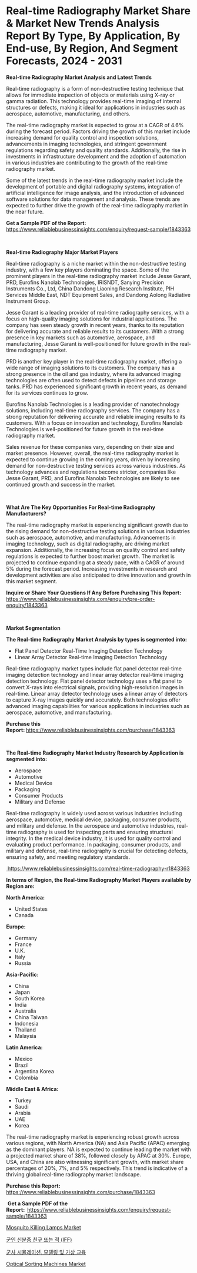 <p><h1>Real-time Radiography Market Share & Market New Trends Analysis Report By Type, By Application, By End-use, By Region, And Segment Forecasts, 2024 - 2031</h1></p><p><strong>Real-time Radiography Market Analysis and Latest Trends</strong></p>
<p><p>Real-time radiography is a form of non-destructive testing technique that allows for immediate inspection of objects or materials using X-ray or gamma radiation. This technology provides real-time imaging of internal structures or defects, making it ideal for applications in industries such as aerospace, automotive, manufacturing, and others.</p><p>The real-time radiography market is expected to grow at a CAGR of 4.6% during the forecast period. Factors driving the growth of this market include increasing demand for quality control and inspection solutions, advancements in imaging technologies, and stringent government regulations regarding safety and quality standards. Additionally, the rise in investments in infrastructure development and the adoption of automation in various industries are contributing to the growth of the real-time radiography market.</p><p>Some of the latest trends in the real-time radiography market include the development of portable and digital radiography systems, integration of artificial intelligence for image analysis, and the introduction of advanced software solutions for data management and analysis. These trends are expected to further drive the growth of the real-time radiography market in the near future.</p></p>
<p><strong>Get a Sample PDF of the Report:&nbsp;</strong> <a href="https://www.reliablebusinessinsights.com/enquiry/request-sample/1843363">https://www.reliablebusinessinsights.com/enquiry/request-sample/1843363</a></p>
<p>&nbsp;</p>
<p><strong>Real-time Radiography Major Market Players</strong></p>
<p><p>Real-time radiography is a niche market within the non-destructive testing industry, with a few key players dominating the space. Some of the prominent players in the real-time radiography market include Jesse Garant, PRD, Eurofins Nanolab Technologies, IRISNDT, Sanying Precision Instruments Co., Ltd, China Dandong Liaoning Research Institute, PIH Services Middle East, NDT Equipment Sales, and Dandong Aolong Radiative Instrument Group.</p><p>Jesse Garant is a leading provider of real-time radiography services, with a focus on high-quality imaging solutions for industrial applications. The company has seen steady growth in recent years, thanks to its reputation for delivering accurate and reliable results to its customers. With a strong presence in key markets such as automotive, aerospace, and manufacturing, Jesse Garant is well-positioned for future growth in the real-time radiography market.</p><p>PRD is another key player in the real-time radiography market, offering a wide range of imaging solutions to its customers. The company has a strong presence in the oil and gas industry, where its advanced imaging technologies are often used to detect defects in pipelines and storage tanks. PRD has experienced significant growth in recent years, as demand for its services continues to grow.</p><p>Eurofins Nanolab Technologies is a leading provider of nanotechnology solutions, including real-time radiography services. The company has a strong reputation for delivering accurate and reliable imaging results to its customers. With a focus on innovation and technology, Eurofins Nanolab Technologies is well-positioned for future growth in the real-time radiography market.</p><p>Sales revenue for these companies vary, depending on their size and market presence. However, overall, the real-time radiography market is expected to continue growing in the coming years, driven by increasing demand for non-destructive testing services across various industries. As technology advances and regulations become stricter, companies like Jesse Garant, PRD, and Eurofins Nanolab Technologies are likely to see continued growth and success in the market.</p></p>
<p>&nbsp;</p>
<p><strong>What Are The Key Opportunities For Real-time Radiography Manufacturers?</strong></p>
<p><p>The real-time radiography market is experiencing significant growth due to the rising demand for non-destructive testing solutions in various industries such as aerospace, automotive, and manufacturing. Advancements in imaging technology, such as digital radiography, are driving market expansion. Additionally, the increasing focus on quality control and safety regulations is expected to further boost market growth. The market is projected to continue expanding at a steady pace, with a CAGR of around 5% during the forecast period. Increasing investments in research and development activities are also anticipated to drive innovation and growth in this market segment.</p></p>
<p><strong>Inquire or Share Your Questions If Any Before Purchasing This Report:</strong> <a href="https://www.reliablebusinessinsights.com/enquiry/pre-order-enquiry/1843363">https://www.reliablebusinessinsights.com/enquiry/pre-order-enquiry/1843363</a></p>
<p>&nbsp;</p>
<p><strong>Market Segmentation</strong></p>
<p><strong>The Real-time Radiography Market Analysis by types is segmented into:</strong></p>
<p><ul><li>Flat Panel Detector Real-Time Imaging Detection Technology</li><li>Linear Array Detector Real-time Imaging Detection Technology</li></ul></p>
<p><p>Real-time radiography market types include flat panel detector real-time imaging detection technology and linear array detector real-time imaging detection technology. Flat panel detector technology uses a flat panel to convert X-rays into electrical signals, providing high-resolution images in real-time. Linear array detector technology uses a linear array of detectors to capture X-ray images quickly and accurately. Both technologies offer advanced imaging capabilities for various applications in industries such as aerospace, automotive, and manufacturing.</p></p>
<p><strong>Purchase this Report:&nbsp;</strong><a href="https://www.reliablebusinessinsights.com/purchase/1843363">https://www.reliablebusinessinsights.com/purchase/1843363</a></p>
<p>&nbsp;</p>
<p><strong>The Real-time Radiography Market Industry Research by Application is segmented into:</strong></p>
<p><ul><li>Aerospace</li><li>Automotive</li><li>Medical Device</li><li>Packaging</li><li>Consumer Products</li><li>Military and Defense</li></ul></p>
<p><p>Real-time radiography is widely used across various industries including aerospace, automotive, medical device, packaging, consumer products, and military and defense. In the aerospace and automotive industries, real-time radiography is used for inspecting parts and ensuring structural integrity. In the medical device industry, it is used for quality control and evaluating product performance. In packaging, consumer products, and military and defense, real-time radiography is crucial for detecting defects, ensuring safety, and meeting regulatory standards.</p></p>
<p><a href="https://www.reliablebusinessinsights.com/real-time-radiography-r1843363">&nbsp;https://www.reliablebusinessinsights.com/real-time-radiography-r1843363</a></p>
<p><strong>In terms of Region, the Real-time Radiography Market Players available by Region are:</strong></p>
<p>
    <p> <strong> North America: </strong>
        <ul>
            <li>United States</li>
            <li>Canada</li>
        </ul>
        </p> 
    <p> <strong> Europe: </strong>
        <ul>
            <li>Germany</li>
            <li>France</li>
            <li>U.K.</li>
            <li>Italy</li>
            <li>Russia</li>
        </ul>
        </p> 
    <p> <strong> Asia-Pacific: </strong>
        <ul>
            <li>China</li>
            <li>Japan</li>
            <li>South Korea</li>
            <li>India</li>
            <li>Australia</li>
            <li>China Taiwan</li>
            <li>Indonesia</li>
            <li>Thailand</li>
            <li>Malaysia</li>
        </ul>
        </p> 
    <p> <strong> Latin America: </strong>
        <ul>
            <li>Mexico</li>
            <li>Brazil</li>
            <li>Argentina Korea</li>
            <li>Colombia</li>
        </ul>
        </p> 
    <p> <strong> Middle East & Africa: </strong>
        <ul>
            <li>Turkey</li>
            <li>Saudi</li>
            <li>Arabia</li>
            <li>UAE</li>
            <li>Korea</li>
        </ul>
    </p>
    </p>
<p><p>The real-time radiography market is experiencing robust growth across various regions, with North America (NA) and Asia Pacific (APAC) emerging as the dominant players. NA is expected to continue leading the market with a projected market share of 38%, followed closely by APAC at 30%. Europe, USA, and China are also witnessing significant growth, with market share percentages of 20%, 7%, and 5% respectively. This trend is indicative of a thriving global real-time radiography market landscape.</p></p>
<p><strong>Purchase this Report: </strong><a href="https://www.reliablebusinessinsights.com/purchase/1843363">https://www.reliablebusinessinsights.com/purchase/1843363</a></p>
<p>&nbsp;<strong>Get a Sample PDF of the Report:&nbsp;&nbsp;</strong><a href="https://www.reliablebusinessinsights.com/enquiry/request-sample/1843363">https://www.reliablebusinessinsights.com/enquiry/request-sample/1843363</a></p>
<p><strong></strong></p>
<p><p><a href="https://github.com/kaiserrayhan25/Market-Research-Report-List-1/blob/main/mosquito-killing-lamps-market.md">Mosquito Killing Lamps Market</a></p><p><a href="https://github.com/vanessagrant665567/Market-Research-Report-List-1/blob/main/1450644176711.md">군인 신분증 친구 또는 적 (IFF)</a></p><p><a href="https://github.com/rrmadityapu/Market-Research-Report-List-1/blob/main/1635562176712.md">군사 시뮬레이션, 모델링 및 가상 교육</a></p><p><a href="https://github.com/FassouRP/Market-Research-Report-List-5/blob/main/optical-sorting-machines-market.md">Optical Sorting Machines Market</a></p></p>